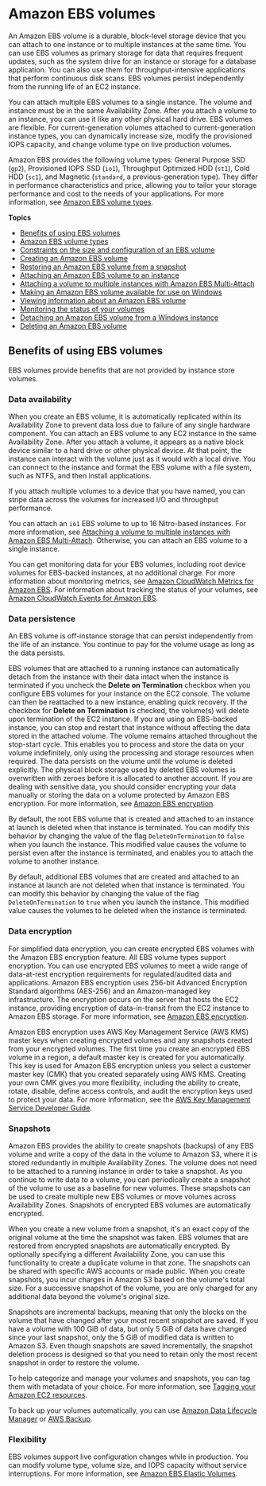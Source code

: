 # Amazon EBS volumes<a name="ebs-volumes"></a>

An Amazon EBS volume is a durable, block\-level storage device that you can attach to one instance or to multiple instances at the same time\. You can use EBS volumes as primary storage for data that requires frequent updates, such as the system drive for an instance or storage for a database application\. You can also use them for throughput\-intensive applications that perform continuous disk scans\. EBS volumes persist independently from the running life of an EC2 instance\. 

You can attach multiple EBS volumes to a single instance\. The volume and instance must be in the same Availability Zone\. After you attach a volume to an instance, you can use it like any other physical hard drive\. EBS volumes are flexible\. For current\-generation volumes attached to current\-generation instance types, you can dynamically increase size, modify the provisioned IOPS capacity, and change volume type on live production volumes\.

Amazon EBS provides the following volume types: General Purpose SSD \(`gp2`\), Provisioned IOPS SSD \(`io1`\), Throughput Optimized HDD \(`st1`\), Cold HDD \(`sc1`\), and Magnetic \(`standard`, a previous\-generation type\)\. They differ in performance characteristics and price, allowing you to tailor your storage performance and cost to the needs of your applications\. For more information, see [Amazon EBS volume types](ebs-volume-types.md)\.

**Topics**
+ [Benefits of using EBS volumes](#EBSFeatures)
+ [Amazon EBS volume types](ebs-volume-types.md)
+ [Constraints on the size and configuration of an EBS volume](volume_constraints.md)
+ [Creating an Amazon EBS volume](ebs-creating-volume.md)
+ [Restoring an Amazon EBS volume from a snapshot](ebs-restoring-volume.md)
+ [Attaching an Amazon EBS volume to an instance](ebs-attaching-volume.md)
+ [Attaching a volume to multiple instances with Amazon EBS Multi\-Attach](ebs-volumes-multi.md)
+ [Making an Amazon EBS volume available for use on Windows](ebs-using-volumes.md)
+ [Viewing information about an Amazon EBS volume](ebs-describing-volumes.md)
+ [Monitoring the status of your volumes](monitoring-volume-status.md)
+ [Detaching an Amazon EBS volume from a Windows instance](ebs-detaching-volume.md)
+ [Deleting an Amazon EBS volume](ebs-deleting-volume.md)

## Benefits of using EBS volumes<a name="EBSFeatures"></a>

EBS volumes provide benefits that are not provided by instance store volumes\.

### Data availability<a name="availability-benefit"></a>

When you create an EBS volume, it is automatically replicated within its Availability Zone to prevent data loss due to failure of any single hardware component\. You can attach an EBS volume to any EC2 instance in the same Availability Zone\. After you attach a volume, it appears as a native block device similar to a hard drive or other physical device\. At that point, the instance can interact with the volume just as it would with a local drive\. You can connect to the instance and format the EBS volume with a file system, such as NTFS, and then install applications\. 

If you attach multiple volumes to a device that you have named, you can stripe data across the volumes for increased I/O and throughput performance\.

You can attach an `io1` EBS volume to up to 16 Nitro\-based instances\. For more information, see [Attaching a volume to multiple instances with Amazon EBS Multi\-Attach](ebs-volumes-multi.md)\. Otherwise, you can attach an EBS volume to a single instance\.

You can get monitoring data for your EBS volumes, including root device volumes for EBS\-backed instances, at no additional charge\. For more information about monitoring metrics, see [Amazon CloudWatch Metrics for Amazon EBS](using_cloudwatch_ebs.md)\. For information about tracking the status of your volumes, see [Amazon CloudWatch Events for Amazon EBS](ebs-cloud-watch-events.md)\.

### Data persistence<a name="persistence-benefit"></a>

An EBS volume is off\-instance storage that can persist independently from the life of an instance\. You continue to pay for the volume usage as long as the data persists\. 

EBS volumes that are attached to a running instance can automatically detach from the instance with their data intact when the instance is terminated if you uncheck the **Delete on Termination** checkbox when you configure EBS volumes for your instance on the EC2 console\. The volume can then be reattached to a new instance, enabling quick recovery\. If the checkbox for **Delete on Termination** is checked, the volume\(s\) will delete upon termination of the EC2 instance\. If you are using an EBS\-backed instance, you can stop and restart that instance without affecting the data stored in the attached volume\. The volume remains attached throughout the stop\-start cycle\. This enables you to process and store the data on your volume indefinitely, only using the processing and storage resources when required\. The data persists on the volume until the volume is deleted explicitly\. The physical block storage used by deleted EBS volumes is overwritten with zeroes before it is allocated to another account\. If you are dealing with sensitive data, you should consider encrypting your data manually or storing the data on a volume protected by Amazon EBS encryption\. For more information, see [Amazon EBS encryption](EBSEncryption.md)\.

By default, the root EBS volume that is created and attached to an instance at launch is deleted when that instance is terminated\. You can modify this behavior by changing the value of the flag `DeleteOnTermination` to `false` when you launch the instance\. This modified value causes the volume to persist even after the instance is terminated, and enables you to attach the volume to another instance\. 

By default, additional EBS volumes that are created and attached to an instance at launch are not deleted when that instance is terminated\. You can modify this behavior by changing the value of the flag `DeleteOnTermination` to `true` when you launch the instance\. This modified value causes the volumes to be deleted when the instance is terminated\. 

### Data encryption<a name="encryption-benefit"></a>

For simplified data encryption, you can create encrypted EBS volumes with the Amazon EBS encryption feature\. All EBS volume types support encryption\. You can use encrypted EBS volumes to meet a wide range of data\-at\-rest encryption requirements for regulated/audited data and applications\. Amazon EBS encryption uses 256\-bit Advanced Encryption Standard algorithms \(AES\-256\) and an Amazon\-managed key infrastructure\. The encryption occurs on the server that hosts the EC2 instance, providing encryption of data\-in\-transit from the EC2 instance to Amazon EBS storage\. For more information, see [Amazon EBS encryption](EBSEncryption.md)\. 

 Amazon EBS encryption uses AWS Key Management Service \(AWS KMS\) master keys when creating encrypted volumes and any snapshots created from your encrypted volumes\. The first time you create an encrypted EBS volume in a region, a default master key is created for you automatically\. This key is used for Amazon EBS encryption unless you select a customer master key \(CMK\) that you created separately using AWS KMS\. Creating your own CMK gives you more flexibility, including the ability to create, rotate, disable, define access controls, and audit the encryption keys used to protect your data\. For more information, see the [AWS Key Management Service Developer Guide](https://docs.aws.amazon.com/kms/latest/developerguide/)\. 

### Snapshots<a name="backup-benefit"></a>

Amazon EBS provides the ability to create snapshots \(backups\) of any EBS volume and write a copy of the data in the volume to Amazon S3, where it is stored redundantly in multiple Availability Zones\. The volume does not need to be attached to a running instance in order to take a snapshot\. As you continue to write data to a volume, you can periodically create a snapshot of the volume to use as a baseline for new volumes\. These snapshots can be used to create multiple new EBS volumes or move volumes across Availability Zones\. Snapshots of encrypted EBS volumes are automatically encrypted\. 

When you create a new volume from a snapshot, it's an exact copy of the original volume at the time the snapshot was taken\. EBS volumes that are restored from encrypted snapshots are automatically encrypted\. By optionally specifying a different Availability Zone, you can use this functionality to create a duplicate volume in that zone\. The snapshots can be shared with specific AWS accounts or made public\. When you create snapshots, you incur charges in Amazon S3 based on the volume's total size\. For a successive snapshot of the volume, you are only charged for any additional data beyond the volume's original size\. 

Snapshots are incremental backups, meaning that only the blocks on the volume that have changed after your most recent snapshot are saved\. If you have a volume with 100 GiB of data, but only 5 GiB of data have changed since your last snapshot, only the 5 GiB of modified data is written to Amazon S3\. Even though snapshots are saved incrementally, the snapshot deletion process is designed so that you need to retain only the most recent snapshot in order to restore the volume\.

To help categorize and manage your volumes and snapshots, you can tag them with metadata of your choice\. For more information, see [Tagging your Amazon EC2 resources](Using_Tags.md)\.

To back up your volumes automatically, you can use [Amazon Data Lifecycle Manager](snapshot-lifecycle.md) or [AWS Backup](https://docs.aws.amazon.com/aws-backup/latest/devguide/)\.

### Flexibility<a name="flexibility-benefit"></a>

EBS volumes support live configuration changes while in production\. You can modify volume type, volume size, and IOPS capacity without service interruptions\. For more information, see [Amazon EBS Elastic Volumes](ebs-modify-volume.md)\.